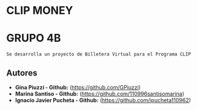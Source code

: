 
# CLIP MONEY

# GRUPO 4B
```
Se desarrolla un proyecto de Billetera Virtual para el Programa CLIP
```

## Autores

* **Gina Piuzzi - Github:** (https://github.com/GPiuzzi)
* **Marina Santiso - Github:** (https://github.com/110996santisomarina)
* **Ignacio Javier Pucheta - Github:** (https://github.com/ipucheta110962)


